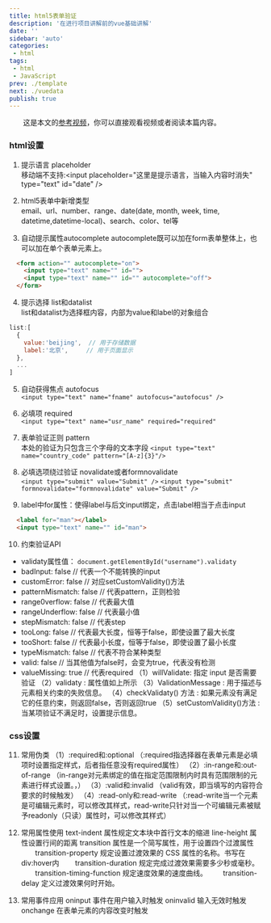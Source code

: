 ```yaml
---
title: html5表单验证
description: '在进行项目讲解前的vue基础讲解'
date: ''
sidebar: 'auto'
categories: 
 - html
tags: 
 - html
 - JavaScript
prev: ./template
next: ./vuedata
publish: true
---
```


&nbsp;&nbsp;&nbsp;&nbsp;&nbsp;&nbsp;&nbsp;这是本文的[参考视频](https://www.bilibili.com/video/BV16K4y1Z7Gb?p=15)，你可以直接观看视频或者阅读本篇内容。

### html设置

1. 提示语言 placeholder  
  移动端不支持:\<input placeholder="这里是提示语言，当输入内容时消失" type="text" id="date" />         

2. html5表单中新增类型  
  email、url、number、range、date(date, month, week, time, datetime,datetime-local)、search、color、tel等

3. 自动提示属性autocomplete 
  autocomplete既可以加在form表单整体上，也可以加在单个表单元素上。
```html
  <form action="" autocomplete="on">
    <input type="text" name="" id="">
    <input type="text" name="" id="" autocomplete="off">
  </form>
```
4. 提示选择 list和datalist  
  list和datalist为选择框内容，内部为value和label的对象组合
```javaScript
list:[
  {
    value:'beijing',  // 用于存储数据
    label:'北京',     // 用于页面显示
  },
  ...
]
```

5. 自动获得焦点 autofocus  
  `<input type="text" name="fname" autofocus="autofocus" />`

6. 必填项 required   
  `<input type="text" name="usr_name" required="required"`
 
7. 表单验证正则 pattern  
  本处的验证为只包含三个字母的文本字段
  `<input type="text" name="country_code" pattern="[A-z]{3}"/>`

8. 必填选项绕过验证 novalidate或者formnovalidate  
  `<input type="submit" value="Submit" />`
  `<input type="submit" formnovalidate="formnovalidate" value="Submit" />`

9. label中for属性：使得label与后文input绑定，点击label相当于点击input
```html
  <label for="man"></label>
  <input type="text" name="" id="man">
```

10. 约束验证API
+ validaty属性值： `document.getElementById("username").validaty`
+ badInput: false   // 代表一个不能转换的input 
+ customError: false   // 对应setCustomValidity()方法
+ patternMismatch: false  // 代表pattern，正则检验
+ range0verflow: false   // 代表最大值
+ rangeUnderflow: false  // 代表最小值
+ stepMismatch: false  // 代表step
+ tooLong: false  // 代表最大长度，恒等于false，即使设置了最大长度
+ tooShort: false  // 代表最小长度，恒等于false，即使设置了最小长度
+ typeMismatch: false  // 代表不符合某种类型
+ valid: false   // 当其他值为false时，会变为true，代表没有检测
+ valueMissing: true // 代表required
  （1）willValidate: 指定 input 是否需要验证
  （2）validaty : 属性值如上所示
  （3）ValidationMessage : 用于描述与元素相关约束的失败信息。
  （4）checkValidaty() 方法 : 如果元素没有满足它的任意约束，则返回false，否则返回true
  （5）setCustomValidity()方法 : 当某项验证不满足时，设置提示信息。

### css设置
11. 常用伪类
  （1）:required和:optional   （:required指选择器在表单元素是必填项时设置指定样式，后者指任意没有required属性）
  （2）:in-range和:out-of-range  （in-range对元素绑定的值在指定范围限制内时具有范围限制的元素进行样式设置。，）
  （3）:valid和:invalid   （valid有效，即当填写的内容符合要求的时候触发）
  （4）:read-only和:read-write  （:read-write当一个元素是可编辑元素时，可以修改其样式，read-write只针对当一个可编辑元素被赋予readonly（只读）属性时，可以修改其样式）

12. 常用属性使用
  text-indent 属性规定文本块中首行文本的缩进
  line-height 属性设置行间的距离
  transition 属性是一个简写属性，用于设置四个过渡属性
    &nbsp;&nbsp;&nbsp;&nbsp;&nbsp;&nbsp;&nbsp;transition-property   规定设置过渡效果的 CSS 属性的名称。书写在div:hover内
    &nbsp;&nbsp;&nbsp;&nbsp;&nbsp;&nbsp;&nbsp;transition-duration    规定完成过渡效果需要多少秒或毫秒。
    &nbsp;&nbsp;&nbsp;&nbsp;&nbsp;&nbsp;&nbsp;transition-timing-function   规定速度效果的速度曲线。
    &nbsp;&nbsp;&nbsp;&nbsp;&nbsp;&nbsp;&nbsp;transition-delay 定义过渡效果何时开始。

13. 常用事件应用
  oninput   事件在用户输入时触发
  oninvalid  输入无效时触发
  onchange   在表单元素的内容改变时触发

